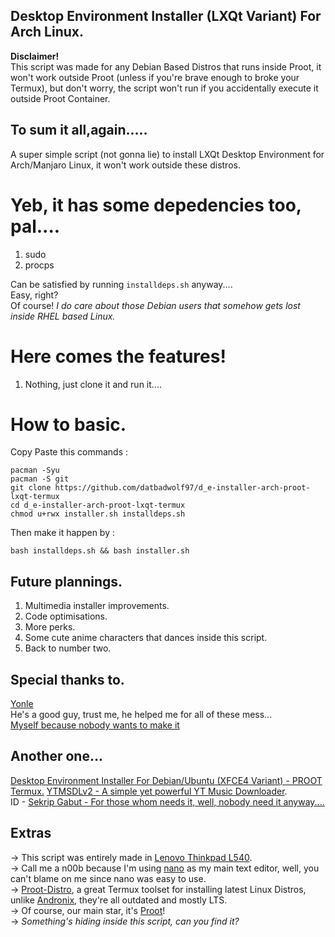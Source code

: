 ## Desktop Environment Installer (LXQt Variant) For Arch Linux.

**Disclaimer!**<br/>
This script was made for any Debian Based Distros that runs inside Proot, it won't work outside Proot (unless if you're brave enough to broke your Termux), but don't worry, the script won't run if you accidentally execute it outside Proot Container.

## To sum it all,again.....
A super simple script (not gonna lie) to install LXQt Desktop Environment for Arch/Manjaro Linux, it won't work outside these distros.

# Yeb, it has some depedencies too, pal....

1. sudo
2. procps

Can be satisfied by running `installdeps.sh` anyway....<br/>
Easy, right?<br/>
Of course! *I do care about those Debian users that somehow gets lost inside RHEL based Linux.*<br/>

# Here comes the features!

1. Nothing, just clone it and run it....

# How to basic.

Copy Paste this commands :<br/>
```
pacman -Syu
pacman -S git
git clone https://github.com/datbadwolf97/d_e-installer-arch-proot-lxqt-termux
cd d_e-installer-arch-proot-lxqt-termux
chmod u+rwx installer.sh installdeps.sh
```
Then make it happen by :<br/>
```
bash installdeps.sh && bash installer.sh
```
## Future plannings.

1. Multimedia installer improvements.
2. Code optimisations.
3. More perks.
4. Some cute anime characters that dances inside this script.
5. Back to number two.

## Special thanks to.
[Yonle](https://github.com/Yonle)<br/>
He's a good guy, trust me, he helped me for all of these mess...<br/>
[Myself because nobody wants to make it](https://github.com/datbadwolf97)
## Another one...
[Desktop Environment Installer For Debian/Ubuntu (XFCE4 Variant) - PROOT Termux.](https://github.com/datbadwolf97/d_e-installer-proot-termux)
[YTMSDLv2 - A simple yet powerful YT Music Downloader](https://github.com/datbadwolf97/YTMSDLv2).<br/>
ID - [Sekrip Gabut - For those whom needs it, well, nobody need it anyway....](https://github.com/datbadwolf97/skrip-gabut)

## Extras

→ This script was entirely made in [Lenovo Thinkpad L540](https://www.lenovo.com/ph/en/commercial-notebook/thinkpad/thinkpad-l-series/L540/p/22TP2TBL540).<br/>
→ Call me a n00b because I'm using [nano](https://www.nano-editor.org/) as my main text editor, well, you can't blame on me since nano was easy to use.<br/>
→ [Proot-Distro](https://github.com/termux/proot-distro), a great Termux toolset for installing latest Linux Distros, unlike [Andronix](https://github.com/AndronixApp/AndronixOrigin), they're all outdated and mostly LTS.<br/>
→ Of course, our main star, it's [Proot](https://github.com/termux/proot)!<br/>
→ *Something's hiding inside this script, can you find it?*
